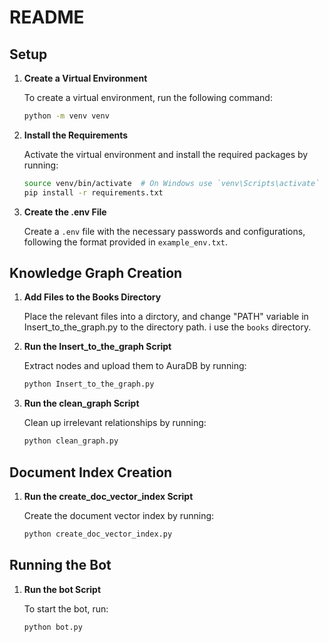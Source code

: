 # README

## Setup

1. **Create a Virtual Environment**

   To create a virtual environment, run the following command:
   ```bash
   python -m venv venv
   ```

2. **Install the Requirements**

   Activate the virtual environment and install the required packages by running:
   ```bash
   source venv/bin/activate  # On Windows use `venv\Scripts\activate`
   pip install -r requirements.txt
   ```

3. **Create the .env File**

   Create a `.env` file with the necessary passwords and configurations, following the format provided in `example_env.txt`.

## Knowledge Graph Creation

1. **Add Files to the Books Directory**

   Place the relevant files into a dirctory, and change "PATH" variable in Insert_to_the_graph.py to the directory path. i use the `books` directory.

2. **Run the Insert_to_the_graph Script**

   Extract nodes and upload them to AuraDB by running:
   ```bash
   python Insert_to_the_graph.py
   ```

3. **Run the clean_graph Script**

   Clean up irrelevant relationships by running:
   ```bash
   python clean_graph.py
   ```

## Document Index Creation

1. **Run the create_doc_vector_index Script**

   Create the document vector index by running:
   ```bash
   python create_doc_vector_index.py
   ```

## Running the Bot

1. **Run the bot Script**

   To start the bot, run:
   ```bash
   python bot.py
   ```
